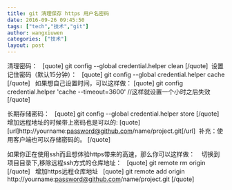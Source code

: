 ```yaml
---
title: git 清理保存 https 用户名密码
date: 2016-09-26 09:45:50
tags: ["tech","技术","git"]
author: wangxiuwen
categories: ["技术"]
layout: post
---
```


清理密码：
 
[quote]
git config --global credential.helper clean
[/quote]
 设置记住密码（默认15分钟）：
 
[quote]
git config --global credential.helper cache
[/quote]
 
如果想自己设置时间，可以这样做：
[quote]
git config credential.helper 'cache --timeout=3600' //这样就设置一个小时之后失效
[/quote]

长期存储密码：
 
[quote]
git config --global credential.helper store
[/quote]
 
增加远程地址的时候带上密码也是可以的:
[quote]
[url]http://yourname:password@github.com/name/project.git[/url]  补充：使用客户端也可以存储密码的。
[/quote]

如果你正在使用ssh而且想体验https带来的高速，那么你可以这样做： 
 
切换到项目目录下,移除远程ssh方式的仓库地址：
 
[quote]
git remote rm origin
[/quote]
 
增加https远程仓库地址
 
[quote]
git remote add origin http://yourname:password@github.com/name/project.git
[/quote]
